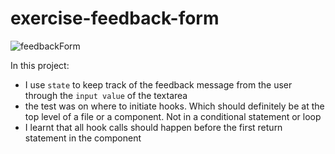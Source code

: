 # exercise-feedback-form

![feedbackForm](https://user-images.githubusercontent.com/85868026/201699100-ebb1bb96-b9b8-430a-bac2-3d6b913e2a27.png)

In this project:

- I use `state` to keep track of the feedback message from the user through the `input value` of the textarea
- the test was on where to initiate hooks. Which should definitely be at the top level of a file or a component. Not in a conditional statement or loop
- I learnt that all hook calls should happen before the first return statement in the component
